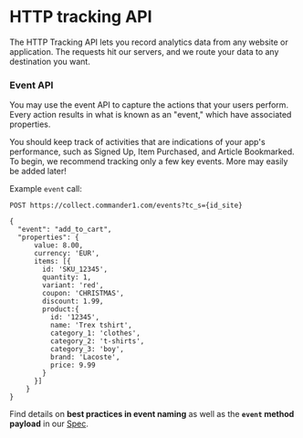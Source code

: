 # HTTP tracking API

The HTTP Tracking API lets you record analytics data from any website or application. The requests hit our servers, and we route your data to any destination you want.

### Event API <a href="track" id="track"></a>

You may use the event API to capture the actions that your users perform. Every action results in what is known as an "event," which have associated properties. 

You should keep track of activities that are indications of your app's performance, such as Signed Up, Item Purchased, and Article Bookmarked. To begin, we recommend tracking only a few key events. More may easily be added later!

Example `event` call:

```
POST https://collect.commander1.com/events?tc_s={id_site}
```

```
{
  "event": "add_to_cart",
  "properties": {
      value: 8.00,
      currency: 'EUR',
      items: [{
        id: 'SKU_12345',
        quantity: 1,
        variant: 'red',
        coupon: 'CHRISTMAS',
        discount: 1.99,
        product:{
          id: '12345',
          name: 'Trex tshirt',
          category_1: 'clothes',
          category_2: 't-shirts',
          category_3: 'boy',
          brand: 'Lacoste',
          price: 9.99
        }
      }]
    }
}
```

Find details on **best practices in event naming** as well as the **`event` method payload** in our [Spec](https://segment.com/docs/connections/spec/track/).
